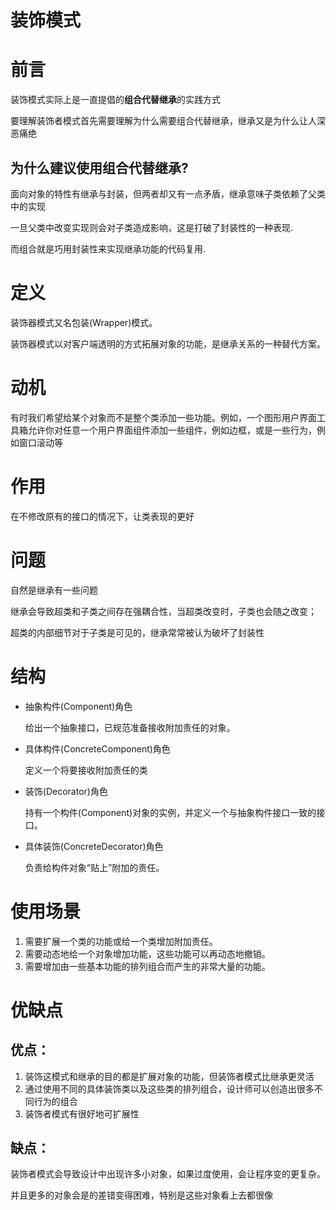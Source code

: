 # 装饰模式

# 前言

装饰模式实际上是一直提倡的**组合代替继承**的实践方式

要理解装饰者模式首先需要理解为什么需要组合代替继承，继承又是为什么让人深恶痛绝

## 为什么建议使用组合代替继承?

面向对象的特性有继承与封装，但两者却又有一点矛盾，继承意味子类依赖了父类中的实现

一旦父类中改变实现则会对子类造成影响，这是打破了封装性的一种表现.

而组合就是巧用封装性来实现继承功能的代码复用.

# 定义

装饰器模式又名包装(Wrapper)模式。

装饰器模式以对客户端透明的方式拓展对象的功能，是继承关系的一种替代方案。

# 动机

有时我们希望给某个对象而不是整个类添加一些功能。例如，一个图形用户界面工具箱允许你对任意一个用户界面组件添加一些组件，例如边框，或是一些行为，例如窗口滚动等

# 作用

在不修改原有的接口的情况下，让类表现的更好

# 问题

自然是继承有一些问题

继承会导致超类和子类之间存在强耦合性，当超类改变时，子类也会随之改变；

超类的内部细节对于子类是可见的，继承常常被认为破坏了封装性

# 结构

- 抽象构件(Component)角色
    
    给出一个抽象接口，已规范准备接收附加责任的对象。
    
- 具体构件(ConcreteComponent)角色
    
    定义一个将要接收附加责任的类
    
- 装饰(Decorator)角色
    
    持有一个构件(Component)对象的实例，并定义一个与抽象构件接口一致的接口。
    
- 具体装饰(ConcreteDecorator)角色
    
    负责给构件对象“贴上”附加的责任。
    

# 使用场景

1. 需要扩展一个类的功能或给一个类增加附加责任。
2. 需要动态地给一个对象增加功能，这些功能可以再动态地撤销。
3. 需要增加由一些基本功能的排列组合而产生的非常大量的功能。

# 优缺点

## 优点：

1. 装饰这模式和继承的目的都是扩展对象的功能，但装饰者模式比继承更灵活
2. 通过使用不同的具体装饰类以及这些类的排列组合，设计师可以创造出很多不同行为的组合
3. 装饰者模式有很好地可扩展性

## 缺点：

装饰者模式会导致设计中出现许多小对象，如果过度使用，会让程序变的更复杂。

并且更多的对象会是的差错变得困难，特别是这些对象看上去都很像
